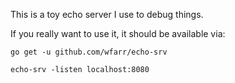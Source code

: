 This is a toy echo server I use to debug things.

If you really want to use it, it should be available via:

```
go get -u github.com/wfarr/echo-srv

echo-srv -listen localhost:8080
```